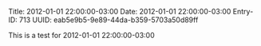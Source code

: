 Title: 2012-01-01 22:00:00-03:00
Date: 2012-01-01 22:00:00-03:00
Entry-ID: 713
UUID: eab5e9b5-9e89-44da-b359-5703a50d89ff

This is a test for 2012-01-01 22:00:00-03:00
